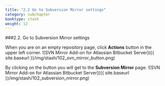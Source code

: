 ```yaml
---
title: "2.2 Go to Subversion Mirror settings"
category: subchapter
booktype: stash
weight: 12
---
```

###2.2. Go to Subversion Mirror settings

When you are on an empty repository page, click **Actions** button in the upper left corner.
![SVN Mirror Add-on for Atlassian Bitbucket Server]({{ site.baseurl }}/img/stash/102_svn_mirror_button.png)

By clicking on the button you will get to the **Subversion Mirror** page.
![SVN Mirror Add-on for Atlassian Bitbucket Server]({{ site.baseurl }}/img/stash/102_subversion_mirror.png)

[](#up)